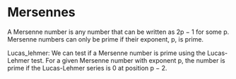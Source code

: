 # Mersennes
A Mersenne number is any number that can be written as 2p − 1 for some p. Mersenne numbers can only be prime if their exponent, p, is prime.   

Lucas_lehmer: We can test if a Mersenne number is prime using the Lucas-Lehmer test. 
For a given Mersenne number with exponent p, the number is prime if the Lucas-Lehmer series is 0 at position p − 2.
